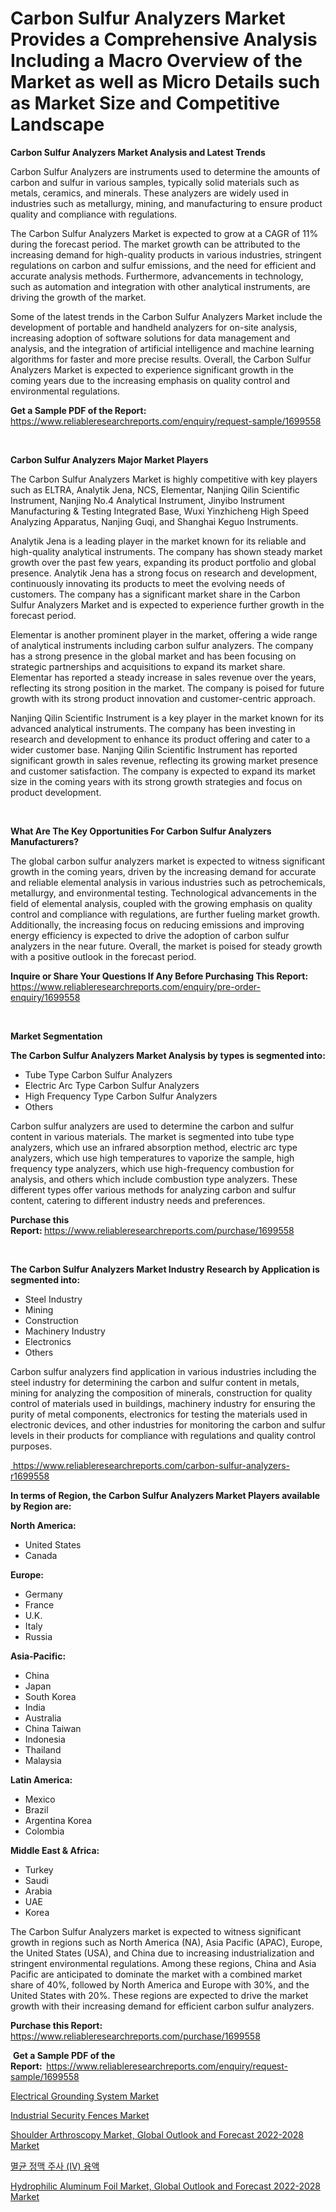 <p><h1>Carbon Sulfur Analyzers Market Provides a Comprehensive Analysis Including a Macro Overview of the Market as well as Micro Details such as Market Size and Competitive Landscape</h1></p><p><strong>Carbon Sulfur Analyzers Market Analysis and Latest Trends</strong></p>
<p><p>Carbon Sulfur Analyzers are instruments used to determine the amounts of carbon and sulfur in various samples, typically solid materials such as metals, ceramics, and minerals. These analyzers are widely used in industries such as metallurgy, mining, and manufacturing to ensure product quality and compliance with regulations.</p><p>The Carbon Sulfur Analyzers Market is expected to grow at a CAGR of 11% during the forecast period. The market growth can be attributed to the increasing demand for high-quality products in various industries, stringent regulations on carbon and sulfur emissions, and the need for efficient and accurate analysis methods. Furthermore, advancements in technology, such as automation and integration with other analytical instruments, are driving the growth of the market.</p><p>Some of the latest trends in the Carbon Sulfur Analyzers Market include the development of portable and handheld analyzers for on-site analysis, increasing adoption of software solutions for data management and analysis, and the integration of artificial intelligence and machine learning algorithms for faster and more precise results. Overall, the Carbon Sulfur Analyzers Market is expected to experience significant growth in the coming years due to the increasing emphasis on quality control and environmental regulations.</p></p>
<p><strong>Get a Sample PDF of the Report:&nbsp;</strong> <a href="https://www.reliableresearchreports.com/enquiry/request-sample/1699558">https://www.reliableresearchreports.com/enquiry/request-sample/1699558</a></p>
<p>&nbsp;</p>
<p><strong>Carbon Sulfur Analyzers Major Market Players</strong></p>
<p><p>The Carbon Sulfur Analyzers Market is highly competitive with key players such as ELTRA, Analytik Jena, NCS, Elementar, Nanjing Qilin Scientific Instrument, Nanjing No.4 Analytical Instrument, Jinyibo Instrument Manufacturing & Testing Integrated Base, Wuxi Yinzhicheng High Speed Analyzing Apparatus, Nanjing Guqi, and Shanghai Keguo Instruments.</p><p>Analytik Jena is a leading player in the market known for its reliable and high-quality analytical instruments. The company has shown steady market growth over the past few years, expanding its product portfolio and global presence. Analytik Jena has a strong focus on research and development, continuously innovating its products to meet the evolving needs of customers. The company has a significant market share in the Carbon Sulfur Analyzers Market and is expected to experience further growth in the forecast period.</p><p>Elementar is another prominent player in the market, offering a wide range of analytical instruments including carbon sulfur analyzers. The company has a strong presence in the global market and has been focusing on strategic partnerships and acquisitions to expand its market share. Elementar has reported a steady increase in sales revenue over the years, reflecting its strong position in the market. The company is poised for future growth with its strong product innovation and customer-centric approach.</p><p>Nanjing Qilin Scientific Instrument is a key player in the market known for its advanced analytical instruments. The company has been investing in research and development to enhance its product offering and cater to a wider customer base. Nanjing Qilin Scientific Instrument has reported significant growth in sales revenue, reflecting its growing market presence and customer satisfaction. The company is expected to expand its market size in the coming years with its strong growth strategies and focus on product development.</p></p>
<p>&nbsp;</p>
<p><strong>What Are The Key Opportunities For Carbon Sulfur Analyzers Manufacturers?</strong></p>
<p><p>The global carbon sulfur analyzers market is expected to witness significant growth in the coming years, driven by the increasing demand for accurate and reliable elemental analysis in various industries such as petrochemicals, metallurgy, and environmental testing. Technological advancements in the field of elemental analysis, coupled with the growing emphasis on quality control and compliance with regulations, are further fueling market growth. Additionally, the increasing focus on reducing emissions and improving energy efficiency is expected to drive the adoption of carbon sulfur analyzers in the near future. Overall, the market is poised for steady growth with a positive outlook in the forecast period.</p></p>
<p><strong>Inquire or Share Your Questions If Any Before Purchasing This Report:</strong> <a href="https://www.reliableresearchreports.com/enquiry/pre-order-enquiry/1699558">https://www.reliableresearchreports.com/enquiry/pre-order-enquiry/1699558</a></p>
<p>&nbsp;</p>
<p><strong>Market Segmentation</strong></p>
<p><strong>The Carbon Sulfur Analyzers Market Analysis by types is segmented into:</strong></p>
<p><ul><li>Tube Type Carbon Sulfur Analyzers</li><li>Electric Arc Type Carbon Sulfur Analyzers</li><li>High Frequency Type Carbon Sulfur Analyzers</li><li>Others</li></ul></p>
<p><p>Carbon sulfur analyzers are used to determine the carbon and sulfur content in various materials. The market is segmented into tube type analyzers, which use an infrared absorption method, electric arc type analyzers, which use high temperatures to vaporize the sample, high frequency type analyzers, which use high-frequency combustion for analysis, and others which include combustion type analyzers. These different types offer various methods for analyzing carbon and sulfur content, catering to different industry needs and preferences.</p></p>
<p><strong>Purchase this Report:&nbsp;</strong><a href="https://www.reliableresearchreports.com/purchase/1699558">https://www.reliableresearchreports.com/purchase/1699558</a></p>
<p>&nbsp;</p>
<p><strong>The Carbon Sulfur Analyzers Market Industry Research by Application is segmented into:</strong></p>
<p><ul><li>Steel Industry</li><li>Mining</li><li>Construction</li><li>Machinery Industry</li><li>Electronics</li><li>Others</li></ul></p>
<p><p>Carbon sulfur analyzers find application in various industries including the steel industry for determining the carbon and sulfur content in metals, mining for analyzing the composition of minerals, construction for quality control of materials used in buildings, machinery industry for ensuring the purity of metal components, electronics for testing the materials used in electronic devices, and other industries for monitoring the carbon and sulfur levels in their products for compliance with regulations and quality control purposes.</p></p>
<p><a href="https://www.reliableresearchreports.com/carbon-sulfur-analyzers-r1699558">&nbsp;https://www.reliableresearchreports.com/carbon-sulfur-analyzers-r1699558</a></p>
<p><strong>In terms of Region, the Carbon Sulfur Analyzers Market Players available by Region are:</strong></p>
<p>
    <p> <strong> North America: </strong>
        <ul>
            <li>United States</li>
            <li>Canada</li>
        </ul>
        </p> 
    <p> <strong> Europe: </strong>
        <ul>
            <li>Germany</li>
            <li>France</li>
            <li>U.K.</li>
            <li>Italy</li>
            <li>Russia</li>
        </ul>
        </p> 
    <p> <strong> Asia-Pacific: </strong>
        <ul>
            <li>China</li>
            <li>Japan</li>
            <li>South Korea</li>
            <li>India</li>
            <li>Australia</li>
            <li>China Taiwan</li>
            <li>Indonesia</li>
            <li>Thailand</li>
            <li>Malaysia</li>
        </ul>
        </p> 
    <p> <strong> Latin America: </strong>
        <ul>
            <li>Mexico</li>
            <li>Brazil</li>
            <li>Argentina Korea</li>
            <li>Colombia</li>
        </ul>
        </p> 
    <p> <strong> Middle East & Africa: </strong>
        <ul>
            <li>Turkey</li>
            <li>Saudi</li>
            <li>Arabia</li>
            <li>UAE</li>
            <li>Korea</li>
        </ul>
    </p>
    </p>
<p><p>The Carbon Sulfur Analyzers market is expected to witness significant growth in regions such as North America (NA), Asia Pacific (APAC), Europe, the United States (USA), and China due to increasing industrialization and stringent environmental regulations. Among these regions, China and Asia Pacific are anticipated to dominate the market with a combined market share of 40%, followed by North America and Europe with 30%, and the United States with 20%. These regions are expected to drive the market growth with their increasing demand for efficient carbon sulfur analyzers.</p></p>
<p><strong>Purchase this Report: </strong><a href="https://www.reliableresearchreports.com/purchase/1699558">https://www.reliableresearchreports.com/purchase/1699558</a></p>
<p>&nbsp;<strong>Get a Sample PDF of the Report:&nbsp;&nbsp;</strong><a href="https://www.reliableresearchreports.com/enquiry/request-sample/1699558">https://www.reliableresearchreports.com/enquiry/request-sample/1699558</a></p>
<p><strong></strong></p>
<p><p><a href="https://github.com/jerrycopelandthomaswsqd8q/Market-Research-Report-List-3/blob/main/electrical-grounding-system-market.md">Electrical Grounding System Market</a></p><p><a href="https://github.com/brenzgnarento/Market-Research-Report-List-3/blob/main/industrial-security-fences-market.md">Industrial Security Fences Market</a></p><p><a href="https://www.linkedin.com/pulse/market-forecast-global-shoulder-arthroscopy-outlook-2022-2028-hgjwe?trackingId=Y7a2Ohi3jw7ubdSgMM1F0A%3D%3D">Shoulder Arthroscopy Market, Global Outlook and Forecast 2022-2028 Market</a></p><p><a href="https://github.com/vanessagrant665567/Market-Research-Report-List-1/blob/main/3538136171797.md">멸균 정맥 주사 (IV) 용액</a></p><p><a href="https://www.linkedin.com/pulse/global-hydrophilic-aluminum-foil-market-outlook-forecast-uzmee?trackingId=c%2FCNpYajxuLPAJMjzUCkIg%3D%3D">Hydrophilic Aluminum Foil Market, Global Outlook and Forecast 2022-2028 Market</a></p></p>